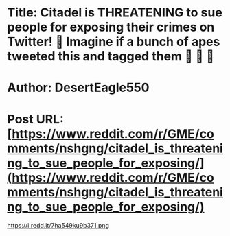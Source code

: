 # Title: Citadel is THREATENING to sue people for exposing their crimes on Twitter! 🤣 Imagine if a bunch of apes tweeted this and tagged them 👀 🦍 🙊
# Author: DesertEagle550
# Post URL: [https://www.reddit.com/r/GME/comments/nshgng/citadel_is_threatening_to_sue_people_for_exposing/](https://www.reddit.com/r/GME/comments/nshgng/citadel_is_threatening_to_sue_people_for_exposing/)


https://i.redd.it/7ha549ku9b371.png
